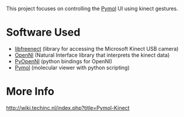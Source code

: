 This project focuses on controlling the [Pymol](http://www.pymol.org) UI using kinect gestures.

# Software Used

* [libfreenect](http://openkinect.org) (library for accessing the Microsoft Kinect USB camera)
* [OpenNI](http://openni.org/) (Natural Interface library that interprets the kinect data)
* [PyOpenNI](https://github.com/jmendeth/PyOpenNI) (python bindings for OpenNI)
* [Pymol](http://www.pymol.org/) (molecular viewer with python scripting)

# More Info
http://wiki.techinc.nl/index.php?title=Pymol-Kinect
